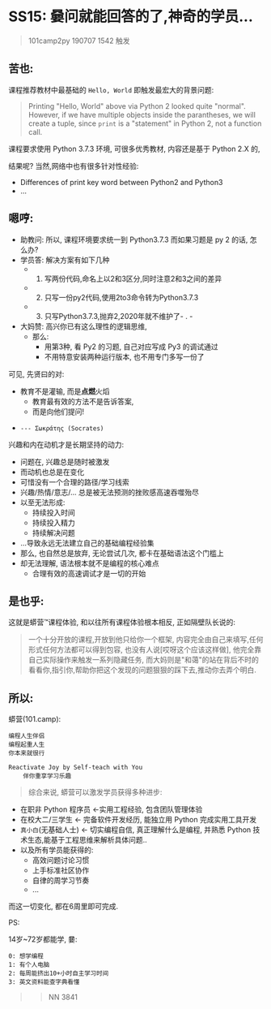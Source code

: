 # SS15: 嘦问就能回答的了,神奇的学员...
> 101camp2py 190707 1542 触发

## 苦也:

课程推荐教材中最基础的 `Hello, World` 即触发最宏大的背景问题:

> Printing "Hello, World" above via Python 2 looked quite "normal". However, if we have multiple objects inside the parantheses, we will create a tuple, since `print` is a "statement" in Python 2, not a function call.


课程要求使用 Python 3.7.3 环境,
可很多优秀教材, 内容还是基于 Python 2.X 的,

结果呢? 当然,网络中也有很多针对性经验:

- Differences of print key word between Python2 and Python3 
- ...


## 嗯哼:

- 助教问: 所以, 课程环境要求统一到  Python3.7.3 而如果习题是 py 2 的话, 怎么办?
- 学员答: 解决方案有如下几种
    + 1. 写两份代码,命名上以2和3区分,同时注意2和3之间的差异
    + 2. 只写一份py2代码,使用2to3命令转为Python3.7.3
    + 3. 只写Python3.7.3,抛弃2,2020年就不维护了- . -
- 大妈赞: 高兴你已有这么理性的逻辑思维,
    + 那么:
        * 用第3种, 看 Py2 的习题, 自己对应写成 Py3 的调试通过
        * 不用特意安装两种运行版本, 也不用专门多写一份了


可见, 先贤曰的对:

- 教育不是灌输, 而是**点燃**火熖
    + 教育最有效的方法不是告诉答案,
    + 而是向他们提问!
-     --- Σωκράτης (Socrates)

兴趣和内在动机才是长期坚持的动力:

- 问题在, 兴趣总是随时被激发
- 而动机也总是在变化
- 可惜没有一个合理的路径/学习线索
- 兴趣/热情/意志/... 总是被无法预测的挫败感高速吞噬殆尽
- 以至无法形成:
    + 持续投入时间
    + 持续投入精力
    + 持续解决问题
- ...导致永远无法建立自己的基础编程经验集
- 那么, 也自然总是放弃, 无论尝试几次, 都卡在基础语法这个门槛上
- 却无法理解, 语法根本就不是编程的核心难点
    + 合理有效的高速调试才是一切的开始

## 是也乎:
这就是蟒营™课程体验, 和以往所有课程体验根本相反, 正如隔壁队长说的:

> 一个十分开放的课程,开放到他只给你一个框架,
> 内容完全由自己来填写,任何形式任何方法都可以得到包容,
> 也没有人说[哎呀这个应该这样做],
> 他完全靠自己实际操作来触发一系列隐藏任务,
> 而大妈则是"和蔼"的站在背后不时的看看你,指引你,帮助你把这个发现的问题狠狠的踩下去,推动你去弄个明白.

## 所以:

蟒营(101.camp): 

    编程人生伴侣
    编程起重人生
    你本来就很行
    
    Reactivate Joy by Self-teach with You
        伴你重享学习乐趣


> 综合来说, 蟒营可以激发学员获得多种进步:

- 在职非 Python 程序员 <-实用工程经验, 包含团队管理体验
- 在校大二/三学生 <-  完备软件开发经历, 能独立用 Python 完成实用工具开发
- `真小白`(无基础人士) <- 切实编程自信, 真正理解什么是编程, 并熟悉 Python 技术生态,能基于工程思维来解析具体问题..
- 以及所有学员能获得的:
    + 高效问题讨论习惯
    + 上手标准社区协作
    + 自律的周学习节奏
    + ...

而这一切变化, 都在6周里即可完成.

PS:

14岁~72岁都能学, 嘦:

    0: 想学编程
    1: 有个人电脑
    2: 每周能挤出10+小时自主学习时间
    3: 英文资料能查字典看懂


>> NN 3841

